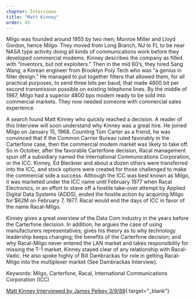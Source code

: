 ```yaml
---
chapter: Interviews
title: "Matt Kinney"
order: 43
---
```


Milgo was founded around 1955 by two men; Monroe Miller and Lloyd Gordon, hence Milgo. They moved from Long Branch, NJ to FL to be near NASA type activity doing all kinds of communications work before they developed commercial modems. Kinney describes the company as filled with “inventors, but not exploiters.” Then in the mid 60’s, they hired Sang Wang, a Korean engineer from Brooklyn Poly Tech who was “a genius in filter design.” He managed to put together filters that allowed them, for all practical purposes, to send three bits per baud; that made 4800 bit per second transmission possible on existing telephone lines. By the middle of 1967, Milgo had a superior 4800 bps modem ready to be sold into commercial markets. They now needed someone with commercial sales experience.

A search found Matt Kinney who quickly reached a decision. A reader of this Interview will soon understand why Kinney was a great hire. He joined Milgo on January 15, 1968. Counting Tom Carter as a friend, he was convinced that if the Common Carrier Bureau ruled favorably in the Carterfone case, then the commercial modem market was likely to take off. So in October, after the favorable Carterfone decision, Racal management spun off a subsidiary named the International Communications Corporation, or the ICC. Kinney, Ed Bleckner and about a dozen others were transferred into the ICC, and stock options were created for those challenged to make the commercial side a success. Although the ICC was best known as Milgo, it was marketed under the ICC name until February 1977 when Racal Electronics, in an effort to stave off a hostile take-over attempt by Applied Digital Data Systems (ADDS), ended the hostile action by acquiring Milgo for $62M on February 7, 1977. Racal would end the days of ICC in favor of the name Racal-Milgo.

Kinney gives a great overview of the Data Com industry in the years before the Carterfone decision. In addition, he argues the case of using manufacturers representatives; gives his theory as to why technology leadership keeps changing; the benefits of the Carterfone decision; and why Racal-Milgo never entered the LAN market and takes responsibility for missing the T-1 market. Kinney stayed clear of any relationship with Racal-Vadic. He also spoke highly of Bill Dambrackas for role in getting Racal-Milgo into the multiplexer market (See Dambrackas Interview).

Keywords: Milgo, Carterfone, Racal, International Communications Corporation (ICC)

[Matt Kinney Interviewed by James Pelkey 3/9/88](https://archive.computerhistory.org/resources/access/text/2017/10/102738573-05-01-acc.pdf){:target="_blank"}
